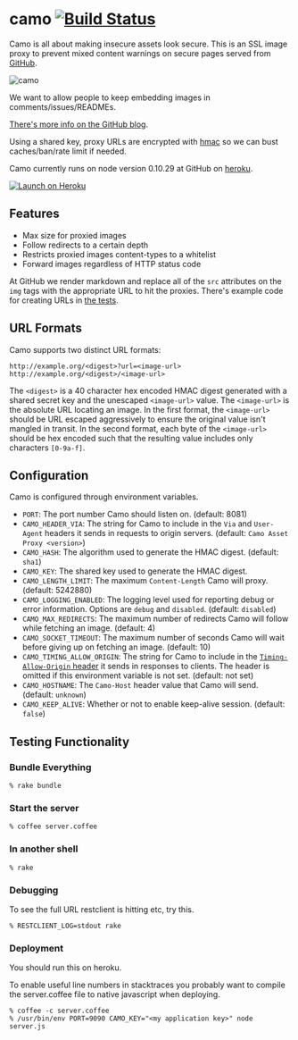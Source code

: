 # camo [![Build Status](https://travis-ci.org/atmos/camo.svg?branch=master)](https://travis-ci.org/atmos/camo)

Camo is all about making insecure assets look secure.  This is an SSL image proxy to prevent mixed content warnings on secure pages served from [GitHub](https://github.com).

![camo](https://f.cloud.github.com/assets/38/2496172/f558bbb4-b312-11e3-88e9-646b77e47e6e.gif)

We want to allow people to keep embedding images in comments/issues/READMEs.

[There's more info on the GitHub blog](https://github.com/blog/743-sidejack-prevention-phase-3-ssl-proxied-assets).

Using a shared key, proxy URLs are encrypted with [hmac](http://en.wikipedia.org/wiki/HMAC) so we can bust caches/ban/rate limit if needed.

Camo currently runs on node version 0.10.29 at GitHub on [heroku](http://heroku.com).

[![Launch on Heroku](https://www.herokucdn.com/deploy/button.png)](https://heroku.com/deploy?template=https://github.com/atmos/camo)

Features
--------

* Max size for proxied images
* Follow redirects to a certain depth
* Restricts proxied images content-types to a whitelist
* Forward images regardless of HTTP status code

At GitHub we render markdown and replace all of the `src` attributes on the `img` tags with the appropriate URL to hit the proxies.  There's example code for creating URLs in [the tests](https://github.com/atmos/camo/blob/master/test/proxy_test.rb).

## URL Formats

Camo supports two distinct URL formats:

    http://example.org/<digest>?url=<image-url>
    http://example.org/<digest>/<image-url>

The `<digest>` is a 40 character hex encoded HMAC digest generated with a shared
secret key and the unescaped `<image-url>` value. The `<image-url>` is the
absolute URL locating an image. In the first format, the `<image-url>` should be
URL escaped aggressively to ensure the original value isn't mangled in transit.
In the second format, each byte of the `<image-url>` should be hex encoded such
that the resulting value includes only characters `[0-9a-f]`.

## Configuration

Camo is configured through environment variables.

* `PORT`: The port number Camo should listen on. (default: 8081)
* `CAMO_HEADER_VIA`: The string for Camo to include in the `Via` and `User-Agent` headers it sends in requests to origin servers. (default: `Camo Asset Proxy <version>`)
* `CAMO_HASH`: The algorithm used to generate the HMAC digest. (default: `sha1`)
* `CAMO_KEY`: The shared key used to generate the HMAC digest.
* `CAMO_LENGTH_LIMIT`: The maximum `Content-Length` Camo will proxy. (default: 5242880)
* `CAMO_LOGGING_ENABLED`: The logging level used for reporting debug or error information. Options are `debug` and `disabled`. (default: `disabled`)
* `CAMO_MAX_REDIRECTS`: The maximum number of redirects Camo will follow while fetching an image. (default: 4)
* `CAMO_SOCKET_TIMEOUT`: The maximum number of seconds Camo will wait before giving up on fetching an image. (default: 10)
* `CAMO_TIMING_ALLOW_ORIGIN`: The string for Camo to include in the [`Timing-Allow-Origin` header](http://www.w3.org/TR/resource-timing/#cross-origin-resources) it sends in responses to clients. The header is omitted if this environment variable is not set. (default: not set)
* `CAMO_HOSTNAME`: The `Camo-Host` header value that Camo will send. (default: `unknown`)
* `CAMO_KEEP_ALIVE`: Whether or not to enable keep-alive session. (default: `false`)

## Testing Functionality

### Bundle Everything

    % rake bundle

### Start the server

    % coffee server.coffee

### In another shell

    % rake

### Debugging

To see the full URL restclient is hitting etc, try this.

    % RESTCLIENT_LOG=stdout rake

### Deployment

You should run this on heroku.

To enable useful line numbers in stacktraces you probably want to compile the server.coffee file to native javascript when deploying.

    % coffee -c server.coffee
    % /usr/bin/env PORT=9090 CAMO_KEY="<my application key>" node server.js
